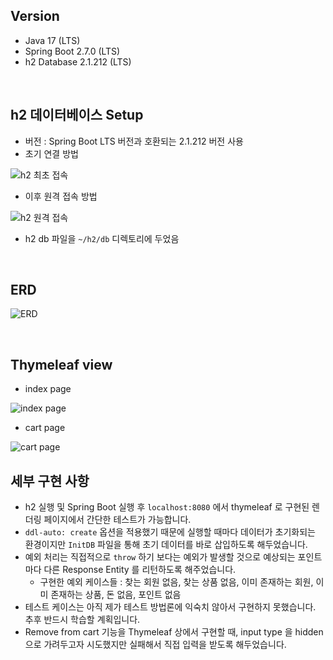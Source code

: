 ## Version

- Java 17 (LTS)
- Spring Boot 2.7.0 (LTS)
- h2 Database 2.1.212 (LTS)

<br/>

## h2 데이터베이스 Setup

- 버전 : Spring Boot LTS 버전과 호환되는 2.1.212 버전 사용
- 초기 연결 방법

![h2 최초 접속](https://user-images.githubusercontent.com/75058239/169972431-22b4bcfb-a66a-46a0-beb1-dbb18991bf25.png)

- 이후 원격 접속 방법

![h2 원격 접속](https://user-images.githubusercontent.com/75058239/169972514-9f26f5dd-e898-4a40-9ecd-729aea9dd675.png)

- h2 db 파일을 `~/h2/db` 디렉토리에 두었음

<br/>

## ERD

![ERD](https://user-images.githubusercontent.com/75058239/170810957-7af71cf3-0e1a-49a3-8f96-120d56e75b8d.png)

<br/>

## Thymeleaf view

- index page

![index page](https://user-images.githubusercontent.com/75058239/170810104-20e5ff93-5c46-4671-bae7-f147867191a6.png)

- cart page

![cart page](https://user-images.githubusercontent.com/75058239/170870271-d286adf7-1de7-4111-90ba-ae0d0e1e06bc.png)

## 세부 구현 사항

- h2 실행 및 Spring Boot 실행 후 `localhost:8080` 에서 thymeleaf 로 구현된 렌더링 페이지에서 간단한 테스트가 가능합니다.
- `ddl-auto: create` 옵션을 적용했기 때문에 실행할 때마다 데이터가 초기화되는 환경이지만 `InitDB` 파일을 통해 초기 데이터를 바로 삽입하도록 해두었습니다.
- 예외 처리는 직접적으로 `throw` 하기 보다는 예외가 발생할 것으로 예상되는 포인트마다 다른 Response Entity 를 리턴하도록 해주었습니다.
  - 구현한 예외 케이스들 : 찾는 회원 없음, 찾는 상품 없음, 이미 존재하는 회원, 이미 존재하는 상품, 돈 없음, 포인트 없음
- 테스트 케이스는 아직 제가 테스트 방법론에 익숙치 않아서 구현하지 못했습니다. 추후 반드시 학습할 계획입니다.
- Remove from cart 기능을 Thymeleaf 상에서 구현할 때, input type 을 hidden 으로 가려두고자 시도했지만 실패해서 직접 입력을 받도록 해두었습니다.
